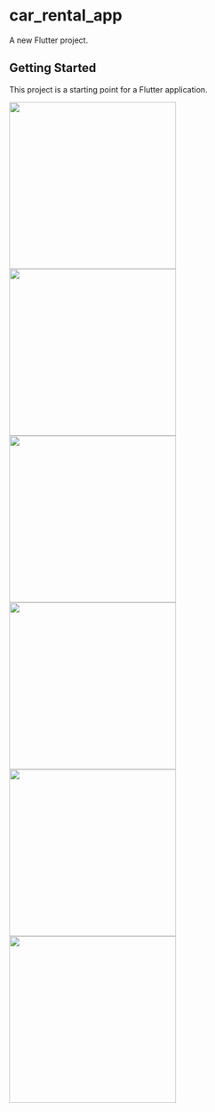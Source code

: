 # car_rental_app

A new Flutter project.

## Getting Started

This project is a starting point for a Flutter application.

<img src="https://github.com/Miskat-UL/Car_rental_app/blob/main/1.jpg" width="300"/>
<img src="https://github.com/Miskat-UL/Car_rental_app/blob/main/2.jpg" width="300"/>
<img src="https://github.com/Miskat-UL/Car_rental_app/blob/main/3.jpg" width="300"/>
<img src="https://github.com/Miskat-UL/Car_rental_app/blob/main/4.jpg" width="300"/>
<img src="https://github.com/Miskat-UL/Car_rental_app/blob/main/5.jpg" width="300"/>
<img src="https://github.com/Miskat-UL/Car_rental_app/blob/main/6.jpg" width="300"/>